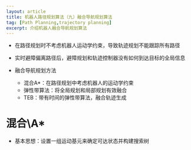 ```yaml
---
layout: article
title: 机器人路径规划算法（九）融合导航规划算法
tag: [Path Planning,trajectory planning]
excerpt: 介绍机器人融合导航规划算法
---
```


- 在路径规划时不考虑机器人运动学约束，导致轨迹规划不能跟踪所有路径
- 实时避障偏离路径后，避障规划和轨迹控制器没有如何到达目标的全局信息

- 融合导航规划方法
    - 混合A\*：在路径规划中考虑机器人的运动学约束
    - 弹性带算法：将全局规划和局部规划有效融合
    - TEB：带有时间的弹性带算法，融合轨迹生成

# 混合\A*
- 基本思想：设置一组运动基元来确定可达状态并构建搜索树

